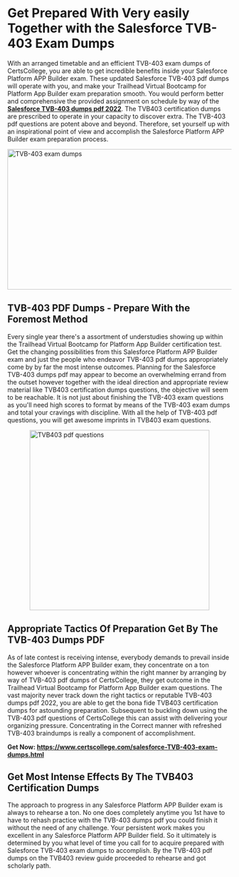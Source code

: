 <h1><strong>Get Prepared With Very easily Together with the Salesforce TVB-403 Exam Dumps&nbsp;</strong></h1>
<p><span style="font-weight: 400;">With an arranged timetable and an efficient  TVB-403 exam dumps of CertsCollege, you are able to get incredible benefits inside your Salesforce Platform APP Builder exam. These updated Salesforce TVB-403 pdf dumps will operate with you, and make your Trailhead Virtual Bootcamp for Platform App Builder exam preparation smooth. You would perform better and comprehensive the provided assignment on schedule by way of the <strong><a href="https://www.certscollege.com/salesforce-TVB-403-exam-dumps.html">Salesforce TVB-403 dumps pdf 2022</a></strong>. The TVB403 certification dumps are prescribed to operate in your capacity to discover extra. The  TVB-403 pdf questions are potent above and beyond. Therefore, set yourself up with an inspirational point of view and accomplish the Salesforce Platform APP Builder exam preparation process.&nbsp;</span></p>
<p><span style="font-weight: 400;"><img style="display: block; margin-left: auto; margin-right: auto;" src="https://i.ibb.co/CPDK3ps/Yellow-and-Blue-Initiative-Blog-Banner.png" alt="TVB-403 exam dumps" width="559" height="315" /></span></p>
<h2><strong>TVB-403 PDF Dumps - Prepare With the Foremost Method</strong></h2>
<p><span style="font-weight: 400;">Every single year there's a assortment of understudies showing up within the Trailhead Virtual Bootcamp for Platform App Builder certification test. Get the changing possibilities from this Salesforce Platform APP Builder exam and just the people who endeavor TVB-403 pdf dumps appropriately come by by far the most intense outcomes. Planning for the Salesforce TVB-403 dumps pdf may appear to become an overwhelming errand from the outset however together with the ideal direction and appropriate review material like TVB403 certification dumps questions, the objective will seem to be reachable. It is not just about finishing the TVB-403 exam questions as you'll need high scores to format by means of the TVB-403 exam dumps and total your cravings with discipline. With all the help of TVB-403 pdf questions, you will get awesome imprints in TVB403 exam questions.</span></p>
<p><span style="font-weight: 400;"><a href="https://tinyurl.com/2v24zx4c"><img style="display: block; margin-left: auto; margin-right: auto;" src="https://i.ibb.co/9tMrhdY/Teacher-Appreciation-Invitation.png" alt="TVB403 pdf questions " width="404" height="404" /></a></span></p>
<h2><strong>Appropriate Tactics Of Preparation Get By The TVB-403 Dumps PDF</strong></h2>
<p><span style="font-weight: 400;">As of late contest is receiving intense, everybody demands to prevail inside the Salesforce Platform APP Builder exam, they concentrate on a ton however whoever is concentrating within the right manner by arranging by way of TVB-403 pdf dumps of CertsCollege, they get outcome in the Trailhead Virtual Bootcamp for Platform App Builder exam questions. The vast majority never track down the right tactics or reputable TVB-403 dumps pdf 2022, you are able to get the bona fide TVB403 certification dumps for astounding preparation. Subsequent to buckling down using the  TVB-403 pdf questions of CertsCollege this can assist with delivering your organizing pressure. Concentrating in the Correct manner with refreshed TVB-403 braindumps is really a component of accomplishment.</span></p>
<p><span style="font-weight: 400;"><strong>Get Now: <a href="https://www.certscollege.com/salesforce-TVB-403-exam-dumps.html">https://www.certscollege.com/salesforce-TVB-403-exam-dumps.html</a></strong></span></p>
<h2><strong>Get Most Intense Effects By The TVB403 Certification Dumps</strong></h2>
<p><span style="font-weight: 400;">The approach to progress in any Salesforce Platform APP Builder exam is always to rehearse a ton. No one does completely anytime you 1st have to have to rehash practice with the TVB-403 dumps pdf you could finish it without the need of any challenge. Your persistent work makes you excellent in any Salesforce Platform APP Builder field. So it ultimately is determined by you what level of time you call for to acquire prepared with Salesforce TVB-403 exam dumps to accomplish. By the TVB-403 pdf dumps on the TVB403 review guide proceeded to rehearse and got scholarly path.</span></p>
